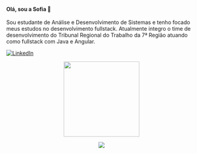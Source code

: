 #### Olá, sou a Sofia 👋  
Sou estudante de Análise e Desenvolvimento de Sistemas e tenho focado meus estudos no desenvolvimento fullstack. Atualmente integro o time de desenvolvimento do Tribunal Regional do Trabalho da 7ª Região atuando como fullstack com Java e Angular.  

[![LinkedIn](https://img.shields.io/badge/LinkedIn-0077B5?style=for-the-badge&logo=linkedin&logoColor=white)](https://www.linkedin.com/in/sofmorais/)

<div align="center">
  <img height=200 src="https://github-readme-stats.vercel.app/api?username=sofmorais&bg_color=00000000&show_icons=true&hide_border=true" />
</div>

<p align="center">
  <a href="https://skillicons.dev">
    <img src="https://skillicons.dev/icons?i=java,angular,postgresql,cypress,postman,git,gitlab,kubernetes,docker" />
  </a>
</p>
